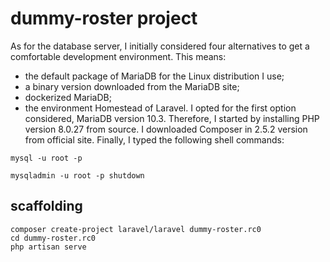 # dummy-roster project

As for the database server, I initially considered four alternatives to get a comfortable development environment.
This means:
* the default package of MariaDB for the Linux distribution I use;
* a binary version downloaded from the MariaDB site;
* dockerized MariaDB;
* the environment Homestead of Laravel.
I opted for the first option considered, MariaDB version 10.3.
Therefore, I started by installing PHP version 8.0.27 from source.
I downloaded Composer in 2.5.2 version from official site.
Finally, I typed the following shell commands:

```shell
mysql -u root -p

mysqladmin -u root -p shutdown
```

## scaffolding

```shell
composer create-project laravel/laravel dummy-roster.rc0
cd dummy-roster.rc0
php artisan serve
```
